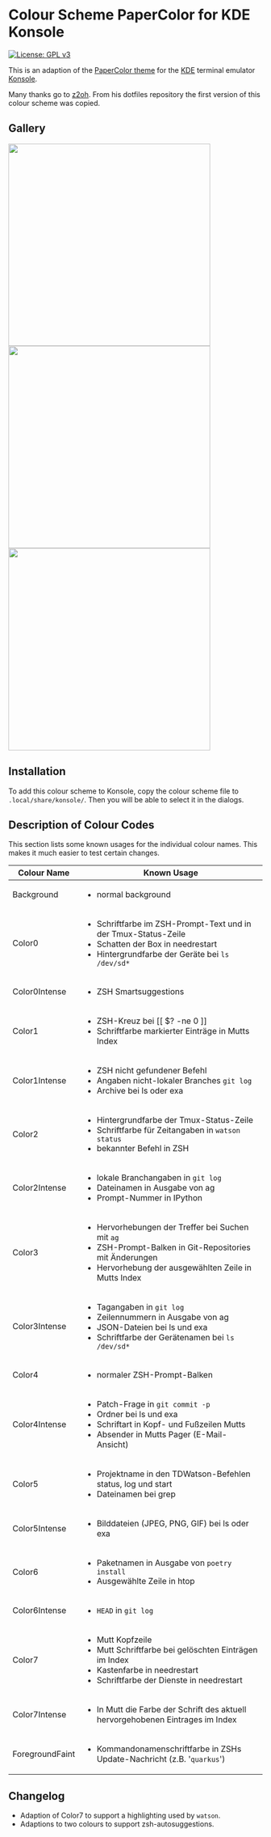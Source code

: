 # Colour Scheme PaperColor for KDE Konsole

[![License: GPL v3](https://img.shields.io/badge/License-GPLv3-blue.svg)](https://www.gnu.org/licenses/gpl-3.0)

This is an adaption of the [PaperColor
theme](https://github.com/NLKNguyen/papercolor-theme) for the
[KDE](https://kde.org) terminal emulator [Konsole](https://konsole.kde.org).

Many thanks go to [z2oh](https://github.com/z2oh|z2oh). From his dotfiles
repository the first version of this colour scheme was copied.

## Gallery

<img src="https://raw.github.com/MaxG87/konsole-papercolor/master/screenshots/manpage-and-highligt.png" width="400"/>
<img src="https://raw.github.com/MaxG87/konsole-papercolor/master/screenshots/watson-grey.png" width="400"/>
<img src="https://raw.github.com/MaxG87/konsole-papercolor/master/screenshots/zsh.png" width="400"/>

## Installation

To add this colour scheme to Konsole, copy the colour scheme file to
`.local/share/konsole/`. Then you will be able to select it in the dialogs.

## Description of Colour Codes

This section lists some known usages for the individual colour names. This
makes it much easier to test certain changes.

Colour Name | Known Usage
----------- | -----------
Background | <ul><li>normal background</li></ul>
Color0 | <ul><li>Schriftfarbe im ZSH-Prompt-Text und in der Tmux-Status-Zeile</li><li>Schatten der Box in needrestart</li><li>Hintergrundfarbe der Geräte bei `ls /dev/sd*`</li></ul>
Color0Intense | <ul><li>ZSH Smartsuggestions</li></ul>
Color1 | <ul><li>ZSH-Kreuz bei [[ $? -ne 0 ]]</li><li>Schriftfarbe markierter Einträge in Mutts Index</li></ul>
Color1Intense | <ul><li>ZSH nicht gefundener Befehl</li><li>Angaben nicht-lokaler Branches `git log`</li><li>Archive bei ls oder exa</li></ul>
Color2 | <ul><li>Hintergrundfarbe der Tmux-Status-Zeile</li><li>Schriftfarbe für Zeitangaben in `watson status`</li><li>bekannter Befehl in ZSH</li></ul>
Color2Intense | <ul><li>lokale Branchangaben in `git log`</li><li>Dateinamen in Ausgabe von ag</li><li>Prompt-Nummer in IPython</li></ul>
Color3 | <ul><li>Hervorhebungen der Treffer bei Suchen mit `ag`</li><li>ZSH-Prompt-Balken in Git-Repositories mit Änderungen</li><li>Hervorhebung der ausgewählten Zeile in Mutts Index</li></ul>
Color3Intense | <ul><li>Tagangaben in `git log`</li><li>Zeilennummern in Ausgabe von ag</li><li>JSON-Dateien bei ls und exa</li><li>Schriftfarbe der Gerätenamen bei `ls /dev/sd*`</li></ul>
Color4 | <ul><li>normaler ZSH-Prompt-Balken</li></ul>
Color4Intense | <ul><li>Patch-Frage in `git commit -p`</li><li>Ordner bei ls und exa</li><li>Schriftart in Kopf- und Fußzeilen Mutts</li><li>Absender in Mutts Pager (E-Mail-Ansicht)</li></ul>
Color5 | <ul><li>Projektname in den TDWatson-Befehlen status, log und start</li><li>Dateinamen bei grep</li></ul>
Color5Intense | <ul><li>Bilddateien (JPEG, PNG, GIF) bei ls oder exa</li></ul>
Color6 | <ul><li>Paketnamen in Ausgabe von `poetry install`</li><li>Ausgewählte Zeile in htop</li></ul>
Color6Intense | <ul><li>`HEAD` in `git log`</li></ul>
Color7 | <ul><li>Mutt Kopfzeile</li><li>Mutt Schriftfarbe bei gelöschten Einträgen im Index</li><li>Kastenfarbe in needrestart</li><li>Schriftfarbe der Dienste in needrestart</li></ul>
Color7Intense | <ul><li>In Mutt die Farbe der Schrift des aktuell hervorgehobenen Eintrages im Index</li></ul>
ForegroundFaint | <ul><li>Kommandonamenschriftfarbe in ZSHs Update-Nachricht (z.B. '`quarkus`')</li></ul>



## Changelog

- Adaption of Color7 to support a highlighting used by `watson`.
- Adaptions to two colours to support zsh-autosuggestions.
